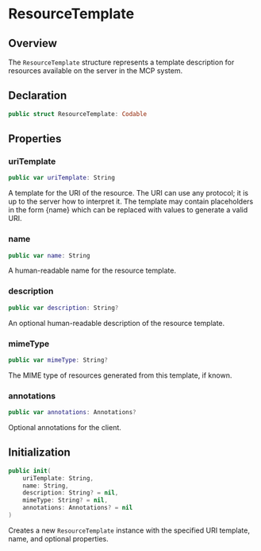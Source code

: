# ResourceTemplate

## Overview

The `ResourceTemplate` structure represents a template description for resources available on the server in the MCP system.

## Declaration

```swift
public struct ResourceTemplate: Codable
```

## Properties

### uriTemplate

```swift
public var uriTemplate: String
```

A template for the URI of the resource. The URI can use any protocol; it is up to the server how to interpret it. The template may contain placeholders in the form {name} which can be replaced with values to generate a valid URI.

### name

```swift
public var name: String
```

A human-readable name for the resource template.

### description

```swift
public var description: String?
```

An optional human-readable description of the resource template.

### mimeType

```swift
public var mimeType: String?
```

The MIME type of resources generated from this template, if known.

### annotations

```swift
public var annotations: Annotations?
```

Optional annotations for the client.

## Initialization

```swift
public init(
    uriTemplate: String,
    name: String,
    description: String? = nil,
    mimeType: String? = nil,
    annotations: Annotations? = nil
)
```

Creates a new `ResourceTemplate` instance with the specified URI template, name, and optional properties.
